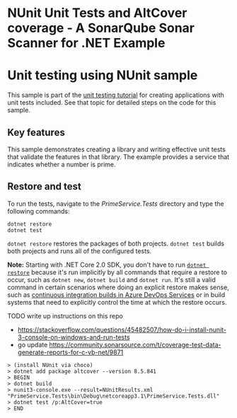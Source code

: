 # NUnit Unit Tests and AltCover coverage - A SonarQube Sonar Scanner for .NET Example

# Unit testing using NUnit sample

This sample is part of the [unit testing tutorial](https://docs.microsoft.com/dotnet/core/testing/unit-testing-with-nunit) for creating applications with unit tests included. See that topic for detailed steps on the code for this sample.

## Key features

This sample demonstrates creating a library and writing effective unit tests that validate the features in that library. The example provides a service that indicates whether a number is prime.

## Restore and test

To run the tests, navigate to the *PrimeService.Tests* directory and type the following commands:

```
dotnet restore
dotnet test
```

`dotnet restore` restores the packages of both projects.
`dotnet test` builds both projects and runs all of the configured tests.

<a name="dotnet-restore-note"></a>
**Note:** Starting with .NET Core 2.0 SDK, you don't have to run [`dotnet restore`](https://docs.microsoft.com/dotnet/core/tools/dotnet-restore) because it's run implicitly by all commands that require a restore to occur, such as `dotnet new`, `dotnet build` and `dotnet run`. It's still a valid command in certain scenarios where doing an explicit restore makes sense, such as [continuous integration builds in Azure DevOps Services](https://docs.microsoft.com/azure/devops/build-release/apps/aspnet/build-aspnet-core) or in build systems that need to explicitly control the time at which the restore occurs.



TODO write up instructions on this repo
* https://stackoverflow.com/questions/45482507/how-do-i-install-nunit-3-console-on-windows-and-run-tests
* go update https://community.sonarsource.com/t/coverage-test-data-generate-reports-for-c-vb-net/9871

```text
> (install NUnit via choco)
> dotnet add package altcover --version 8.5.841
> BEGIN
> dotnet build
> nunit3-console.exe --result=NUnitResults.xml "PrimeService.Tests\bin\Debug\netcoreapp3.1\PrimeService.Tests.dll"
> dotnet test /p:AltCover=true
> END
```
